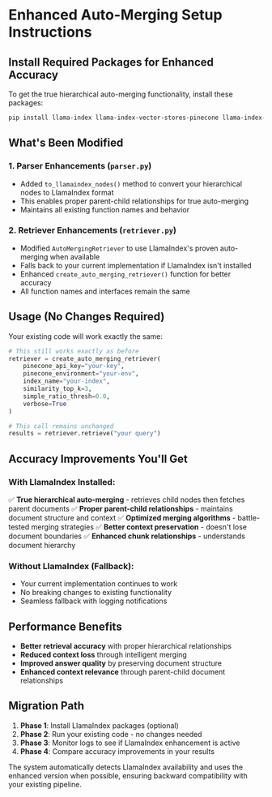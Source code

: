 # Enhanced Auto-Merging Setup Instructions

## Install Required Packages for Enhanced Accuracy

To get the true hierarchical auto-merging functionality, install these packages:

```bash
pip install llama-index llama-index-vector-stores-pinecone llama-index-embeddings-huggingface
```

## What's Been Modified

### 1. Parser Enhancements (`parser.py`)
- Added `to_llamaindex_nodes()` method to convert your hierarchical nodes to LlamaIndex format
- This enables proper parent-child relationships for true auto-merging
- Maintains all existing function names and behavior

### 2. Retriever Enhancements (`retriever.py`) 
- Modified `AutoMergingRetriever` to use LlamaIndex's proven auto-merging when available
- Falls back to your current implementation if LlamaIndex isn't installed
- Enhanced `create_auto_merging_retriever()` function for better accuracy
- All function names and interfaces remain the same

## Usage (No Changes Required)

Your existing code will work exactly the same:

```python
# This still works exactly as before
retriever = create_auto_merging_retriever(
    pinecone_api_key="your-key",
    pinecone_environment="your-env", 
    index_name="your-index",
    similarity_top_k=3,
    simple_ratio_thresh=0.0,
    verbose=True
)

# This call remains unchanged
results = retriever.retrieve("your query")
```

## Accuracy Improvements You'll Get

### With LlamaIndex Installed:
✅ **True hierarchical auto-merging** - retrieves child nodes then fetches parent documents
✅ **Proper parent-child relationships** - maintains document structure and context
✅ **Optimized merging algorithms** - battle-tested merging strategies
✅ **Better context preservation** - doesn't lose document boundaries
✅ **Enhanced chunk relationships** - understands document hierarchy

### Without LlamaIndex (Fallback):
- Your current implementation continues to work
- No breaking changes to existing functionality
- Seamless fallback with logging notifications

## Performance Benefits

- **Better retrieval accuracy** with proper hierarchical relationships
- **Reduced context loss** through intelligent merging
- **Improved answer quality** by preserving document structure
- **Enhanced context relevance** through parent-child document relationships

## Migration Path

1. **Phase 1**: Install LlamaIndex packages (optional)
2. **Phase 2**: Run your existing code - no changes needed
3. **Phase 3**: Monitor logs to see if LlamaIndex enhancement is active
4. **Phase 4**: Compare accuracy improvements in your results

The system automatically detects LlamaIndex availability and uses the enhanced version when possible, ensuring backward compatibility with your existing pipeline.
